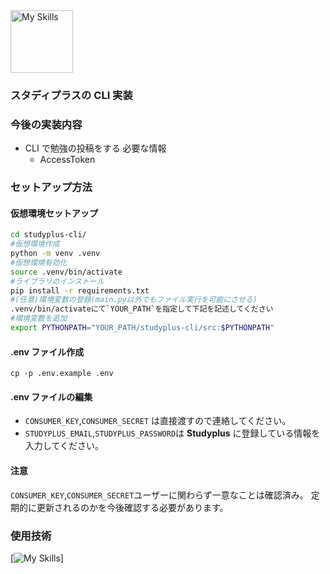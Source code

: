 <img src="" alt="My Skills" width="100" />

### スタディプラスの CLI 実装

### 今後の実装内容

- CLI で勉強の投稿をする
  必要な情報
  - AccessToken

### セットアップ方法

#### 仮想環境セットアップ

```bash
cd studyplus-cli/
#仮想環境作成
python -m venv .venv
#仮想環境有効化
source .venv/bin/activate
#ライブラリのインストール
pip install -r requirements.txt
#(任意)環境変数の登録(main.py以外でもファイル実行を可能にさせる)
.venv/bin/activateにて`YOUR_PATH`を指定して下記を記述してください
#環境変数を追加
export PYTHONPATH="YOUR_PATH/studyplus-cli/src:$PYTHONPATH"
```

#### .env ファイル作成

```
cp -p .env.example .env
```

#### .env ファイルの編集

- `CONSUMER_KEY`,`CONSUMER_SECRET` は直接渡すので連絡してください。
- `STUDYPLUS_EMAIL`,`STUDYPLUS_PASSWORD`は **Studyplus** に登録している情報を入力してください。

#### 注意

`CONSUMER_KEY`,`CONSUMER_SECRET`ユーザーに関わらず一意なことは確認済み。
定期的に更新されるのかを今後確認する必要があります。

### 使用技術

[![My Skills](https://skillicons.dev/icons?i=python)]
